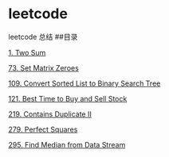 # leetcode
leetcode 总结
##目录

[1. Two Sum][1]

[73. Set Matrix Zeroes][73]

[109. Convert Sorted List to Binary Search Tree][109]

[121. Best Time to Buy and Sell Stock][121]

[219. Contains Duplicate II][219]

[279. Perfect Squares][279]

[295. Find Median from Data Stream][295]

[1]:1.md
[73]:73.md
[109]:109.md
[121]:121.md
[219]:219.md
[279]:279.md
[295]:295.md
